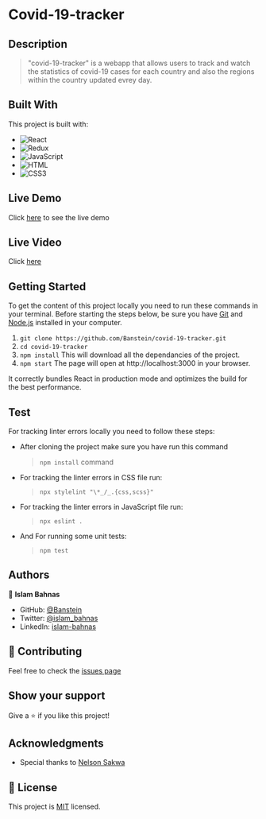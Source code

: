 # Covid-19-tracker


## Description

> "covid-19-tracker" is a webapp that allows users to track and watch the statistics of covid-19 cases for each country and also the regions within the country updated evrey day.

## Built With

This project is built with:

- ![React](https://img.shields.io/badge/-React-1d1919?style=flat&logo=react)
- ![Redux](https://img.shields.io/badge/-Redux-1d1919?style=flat&logo=redux)
- ![JavaScript](https://img.shields.io/badge/-JavaScript-1d1919?style=flat&logo=javascript)
- ![HTML](https://img.shields.io/badge/-HTML-1d1919?style=flat&logo=html5)
- ![CSS3](https://img.shields.io/badge/-CSS3-000000?style=flat&logo=css3&logoColor=ffffff&labelColor=1572B6)

## Live Demo

Click [here](https://shielded-spire-72940.herokuapp.com/) to see the live demo


## Live Video

Click [here]()

## Getting Started

To get the content of this project locally you need to run these commands in your terminal.
Before starting the steps below, be sure you have [Git](https://www.linode.com/docs/guides/how-to-install-git-on-linux-mac-and-windows/) and [Node.js](https://nodejs.dev/learn/how-to-install-nodejs) installed in your computer.

1. `git clone https://github.com/Banstein/covid-19-tracker.git`
2. `cd covid-19-tracker`
3. `npm install` 
  This will download all the dependancies of the project.
4. `npm start` 
  The page will open at http://localhost:3000 in your browser.


It correctly bundles React in production mode and optimizes the build for the best performance. 

## Test

For tracking linter errors locally you need to follow these steps:

- After cloning the project make sure you have run this command

  > `npm install` command

- For tracking the linter errors in CSS file run:

  > `npx stylelint "\*_/_.{css,scss}"`

- For tracking the linter errors in JavaScript file run:

  > `npx eslint .`

- And For running some unit tests:

  > `npm test`

## Authors

👤 **Islam Bahnas**

- GitHub: [@Banstein](https://github.com/Banstein)
- Twitter: [@islam_bahnas](https://twitter.com/islam_bahnas)
- LinkedIn: [islam-bahnas](www.linkedin.com/in/islam-bahnas)

## :handshake: Contributing

Feel free to check the [issues page](https://github.com/Banstein/covid-19-tracker/issues)

## Show your support

Give a :star: if you like this project!

## Acknowledgments

- Special thanks to [Nelson Sakwa](https://www.behance.net/sakwadesignstudio)

## 📝 License

This project is [MIT](./MIT.md) licensed.
